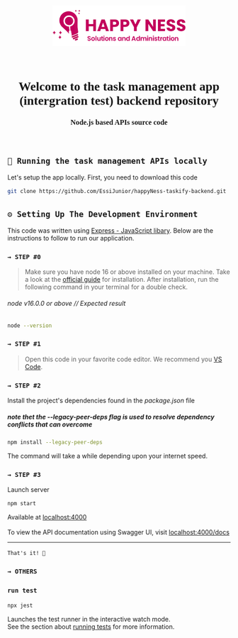 <div align="center" style="font-family:consolas;" >
  <img src="./logo_brand.png" alt="HappyNess Logo" width="300"  style="margin:2rem;" >
  <h1>Welcome to the task management app (intergration test) backend repository</h1>
  <h3>Node.js based APIs source code</h3>
</div>
<br>


## `🚀 Running the task management APIs locally`

Let's setup the app locally. First, you need to download this code 

```sh
git clone https://github.com/EssiJunior/happyNess-taskify-backend.git
```


## `⚙️ Setting Up The Development Environment`
This code was written using [Express - JavaScript libary](https://expressjs.com/). Below are the instructions to follow to run our application.

### `→ STEP #0`

> Make sure you have node 16 or above installed on your machine. Take a look at the [official guide](https://nodejs.org/en/download) for installation. After installation, run the following command in your terminal for a double check.
###### node v16.0.0 or above // Expected result
```sh
node --version
```

### `→ STEP #1`
> Open this code in your favorite code editor. We recommend you [VS Code](https://code.visualstudio.com/).


### `→ STEP #2`
Install the project's dependencies found in the *_package.json_* file
##### note thet the --legacy-peer-deps flag is used to resolve dependency conflicts that can overcome
```sh
npm install --legacy-peer-deps
```

The command will take a while depending upon your internet speed.

### `→ STEP #3`
Launch server  

```sh
npm start
```
Available at [localhost:4000](http://localhost:4000/)<br><br>
To view the API documentation using Swagger UI, visit [localhost:4000/docs](http://localhost:4000/docs)<br><hr>

`That's it! 🥂`


### `→ OTHERS`

### `run test`

```sh
npx jest
```
Launches the test runner in the interactive watch mode.\
See the section about [running tests](https://facebook.github.io/create-react-app/docs/running-tests) for more information.
